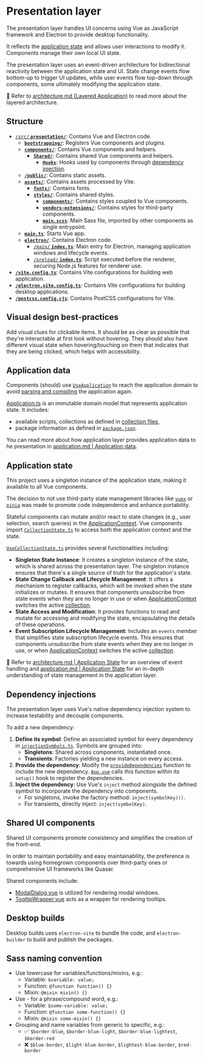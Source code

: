 # Presentation layer

The presentation layer handles UI concerns using Vue as JavaScript framework and Electron to provide desktop functionality.

It reflects the [application state](./application.md#application-state) and allows user interactions to modify it. Components manage their own local UI state.

The presentation layer uses an event-driven architecture for bidirectional reactivity between the application state and UI. State change events flow bottom-up to trigger UI updates, while user events flow top-down through components, some ultimately modifying the application state.

📖 Refer to [architecture.md (Layered Application)](./architecture.md#layered-application) to read more about the layered architecture.

## Structure

- [`/src/` **`presentation/`**](./../src/presentation/): Contains Vue and Electron code.
  - [**`bootstrapping/`**](./../src/presentation/bootstrapping/): Registers Vue components and plugins.
  - [**`components/`**](./../src/presentation/components/): Contains Vue components and helpers.
    - [**`Shared/`**](./../src/presentation/components/Shared): Contains shared Vue components and helpers.
      - [**`Hooks`**](../src/presentation/components/Shared/Hooks): Hooks used by components through [dependency injection](#dependency-injections).
  - [**`/public/`**](../src/presentation/public/): Contains static assets.
  - [**`assets/`**](./../src/presentation/assets/styles/): Contains assets processed by Vite.
    - [**`fonts/`**](./../src/presentation/assets/fonts/): Contains fonts.
    - [**`styles/`**](./../src/presentation/assets/styles/): Contains shared styles.
      - [**`components/`**](./../src/presentation/assets/styles/components): Contains styles coupled to Vue components.
      - [**`vendors-extensions/`**](./../src/presentation/assets/styles/third-party-extensions): Contains styles for third-party components.
      - [**`main.scss`**](./../src/presentation/assets/styles/main.scss): Main Sass file, imported by other components as single entrypoint.
  - [**`main.ts`**](./../src/presentation/main.ts): Starts Vue app.
  - [**`electron/`**](./../src/presentation/electron/): Contains Electron code.
    - [`/main/` **`index.ts`**](./../src/presentation/main.ts): Main entry for Electron, managing application windows and lifecycle events.
    - [`/preload/` **`index.ts`**](./../src/presentation/main.ts): Script executed before the renderer, securing Node.js features for renderer use.
- [**`/vite.config.ts`**](./../vite.config.ts): Contains Vite configurations for building web application.
- [**`/electron.vite.config.ts`**](./../electron.vite.config.ts): Contains Vite configurations for building desktop applications.
- [**`/postcss.config.cjs`**](./../postcss.config.cjs): Contains PostCSS configurations for Vite.

## Visual design best-practices

Add visual clues for clickable items. It should be as clear as possible that they're interactable at first look without hovering. They should also have different visual state when hovering/touching on them that indicates that they are being clicked, which helps with accessibility.

## Application data

Components (should) use [`UseApplication`](./../src/presentation/components/Shared/Hooks/UseApplication.ts) to reach the application domain to avoid [parsing and compiling](./application.md#parsing-and-compiling) the application again.

[Application.ts](../src/domain/Application.ts) is an immutable domain model that represents application state. It includes:

- available scripts, collections as defined in [collection files](./collection-files.md),
- package information as defined in [`package.json`](./../package.json).

You can read more about how application layer provides application data to he presentation in [application.md | Application data](./application.md#application-data).

## Application state

This project uses a singleton instance of the application state, making it available to all Vue components.

The decision to not use third-party state management libraries like [`vuex`](https://web.archive.org/web/20230801191617/https://vuex.vuejs.org/) or [`pinia`](https://web.archive.org/web/20230801191743/https://pinia.vuejs.org/) was made to promote code independence and enhance portability.

Stateful components can mutate and/or react to state changes (e.g., user selection, search queries) in the [ApplicationContext](./../src/application/Context/ApplicationContext.ts). Vue components import [`CollectionState.ts`](./../src/presentation/components/Shared/Hooks/UseCollectionState.ts) to access both the application context and the state.

[`UseCollectionState.ts`](./../src/presentation/components/Shared/Hooks/UseCollectionState.ts) provides several functionalities including:

- **Singleton State Instance**: It creates a singleton instance of the state, which is shared across the presentation layer. The singleton instance ensures that there's a single source of truth for the application's state.
- **State Change Callback and Lifecycle Management**: It offers a mechanism to register callbacks, which will be invoked when the state initializes or mutates. It ensures that components unsubscribe from state events when they are no longer in use or when [ApplicationContext](./../src/application/Context/ApplicationContext.ts) switches the active [collection](./collection-files.md).
- **State Access and Modification**: It provides functions to read and mutate for accessing and modifying the state, encapsulating the details of these operations.
- **Event Subscription Lifecycle Management**: Includes an `events` member that simplifies state subscription lifecycle events. This ensures that components unsubscribe from state events when they are no longer in use, or when [ApplicationContext](./../src/application/Context/ApplicationContext.ts) switches the active [collection](./collection-files.md).

📖 Refer to [architecture.md | Application State](./architecture.md#application-state) for an overview of event handling and [application.md | Application State](./presentation.md#application-state) for an in-depth understanding of state management in the application layer.

## Dependency injections

The presentation layer uses Vue's native dependency injection system to increase testability and decouple components.

To add a new dependency:

1. **Define its symbol**: Define an associated symbol for every dependency in [`injectionSymbols.ts`](./../src/presentation/injectionSymbols.ts). Symbols are grouped into:
   - **Singletons**: Shared across components, instantiated once.
   - **Transients**: Factories yielding a new instance on every access.
2. **Provide the dependency**: Modify the [`provideDependencies`](./../src/presentation/bootstrapping/DependencyProvider.ts) function to include the new dependency. [`App.vue`](./../src/presentation/components/App.vue) calls this function within its `setup()` hook to register the dependencies.
3. **Inject the dependency**: Use Vue's `inject` method alongside the defined symbol to incorporate the dependency into components.
   - For singletons, invoke the factory method: `inject(symbolKey)()`.
   - For transients, directly inject: `inject(symbolKey)`.

## Shared UI components

Shared UI components promote consistency and simplifies the creation of the front-end.

In order to maintain portability and easy maintainability, the preference is towards using homegrown components over third-party ones or comprehensive UI frameworks like Quasar.

Shared components include:

- [ModalDialog.vue](./../src/presentation/components/Shared/Modal/ModalDialog.vue) is utilized for rendering modal windows.
- [TooltipWrapper.vue](./../src/presentation/components/Shared/TooltipWrapper.vue) acts as a wrapper for rendering tooltips.

## Desktop builds

Desktop builds uses `electron-vite` to bundle the code, and `electron-builder` to build and publish the packages.

## Sass naming convention

- Use lowercase for variables/functions/mixins, e.g.:
  - Variable: `$variable: value;`
  - Function: `@function function() {}`
  - Mixin: `@mixin mixin() {}`
- Use - for a phrase/compound word, e.g.:
  - Variable: `$some-variable: value;`
  - Function: `@function some-function() {}`
  - Mixin: `@mixin some-mixin() {}`
- Grouping and name variables from generic to specific, e.g.:
  - ✅ `$border-blue`, `$border-blue-light`, `$border-blue-lightest`, `$border-red`
  - ❌ `$blue-border`, `$light-blue-border`, `$lightest-blue-border`, `$red-border`
  
